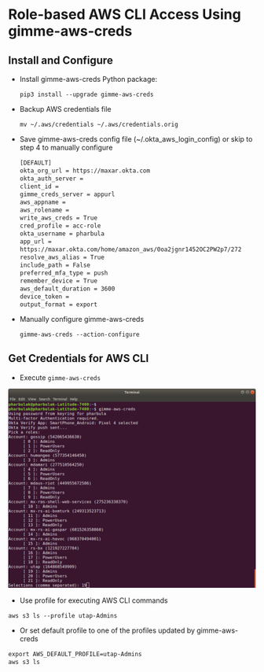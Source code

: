 # Role-based AWS CLI Access Using gimme-aws-creds

## Install and Configure

* Install gimme-aws-creds Python package:

    ```
    pip3 install --upgrade gimme-aws-creds
    ```

* Backup AWS credentials file

    ```
    mv ~/.aws/credentials ~/.aws/credentials.orig
    ```

* Save gimme-aws-creds config file (~/.okta_aws_login_config) or skip to step 4 to manually configure
    ```
    [DEFAULT]
    okta_org_url = https://maxar.okta.com
    okta_auth_server = 
    client_id = 
    gimme_creds_server = appurl
    aws_appname = 
    aws_rolename = 
    write_aws_creds = True
    cred_profile = acc-role
    okta_username = pharbula
    app_url = https://maxar.okta.com/home/amazon_aws/0oa2jgnr1452OC2PW2p7/272
    resolve_aws_alias = True
    include_path = False
    preferred_mfa_type = push
    remember_device = True
    aws_default_duration = 3600
    device_token = 
    output_format = export
    ```

* Manually configure gimme-aws-creds

    ```
    gimme-aws-creds --action-configure
    ```

## Get Credentials for AWS CLI

* Execute `gimme-aws-creds`


<img src="screenshot.png" width="800">

* Use profile for executing AWS CLI commands

```
aws s3 ls --profile utap-Admins
```

* Or set default profile to one of the profiles updated by gimme-aws-creds

```
export AWS_DEFAULT_PROFILE=utap-Admins
aws s3 ls
```